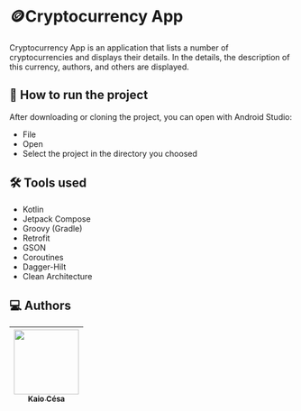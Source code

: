 # :coin:Cryptocurrency App

Cryptocurrency App is an application that lists a number of cryptocurrencies and displays their details. In the details, the description of this currency, authors, and others are displayed.

## 📁 How to run the project

After downloading or cloning the project, you can open with Android Studio:
- File
- Open
- Select the project in the directory you choosed

## 🛠️ Tools used
- Kotlin
- Jetpack Compose
- Groovy (Gradle)
- Retrofit
- GSON
- Coroutines
- Dagger-Hilt
- Clean Architecture

## :computer: Authors
|  [<img src="https://avatars.githubusercontent.com/u/93557244?v=4" width=115><br><sub>Kaio Césa</sub>](https://github.com/alexfelipe) |
| :---: |
